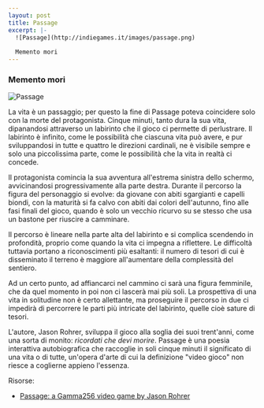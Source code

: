 ```yaml
---
layout: post
title: Passage
excerpt: |-
  ![Passage](http://indiegames.it/images/passage.png)
    
  Memento mori
---
```

### Memento mori

![Passage](http://indiegames.it/images/passage.png)

La vita è un passaggio; per questo la fine di Passage poteva coincidere solo con la morte del protagonista. Cinque minuti, tanto dura la sua vita, dipanandosi attraverso un labirinto che il gioco ci permette di perlustrare. Il labirinto è infinito,  come le possibilità che ciascuna vita può avere, e pur sviluppandosi in tutte e quattro le direzioni cardinali, ne è visibile sempre e solo una piccolissima parte, come le possibilità che la vita in realtà ci concede.

Il protagonista comincia la sua avventura all'estrema sinistra dello schermo, avvicinandosi progressivamente alla parte destra. Durante il percorso la figura del personaggio si evolve: da giovane con abiti sgargianti e capelli biondi, con la maturità si fa calvo con abiti dai colori dell'autunno, fino alle fasi finali del gioco, quando è solo un vecchio ricurvo su se stesso che usa un bastone per riuscire a camminare.

Il percorso è lineare nella parte alta del labirinto e si complica scendendo in profondità, proprio come quando la vita ci impegna a riflettere. Le difficoltà tuttavia portano a riconoscimenti più esaltanti: il numero di tesori di cui è disseminato il terreno è maggiore all'aumentare della complessità del sentiero.

Ad un certo punto, ad affiancarci nel cammino ci sarà una figura femminile, che da quel momento in poi non ci lascerà mai più soli. La prospettiva di una vita in solitudine non è certo allettante, ma proseguire il percorso in due ci impedirà di percorrere le parti più intricate del labirinto, quelle cioè sature di tesori.

L'autore, Jason Rohrer, sviluppa il gioco alla soglia dei suoi trent'anni, come una sorta di monito: *ricordati che devi morire*. Passage è una poesia interattiva autobiografica che raccoglie in soli cinque minuti il significato di una vita o di tutte, un'opera d'arte di cui la definizione "video gioco" non riesce a coglierne appieno l'essenza.

Risorse:

* [Passage: a Gamma256 video game by Jason Rohrer](http://hcsoftware.sourceforge.net/passage/)
